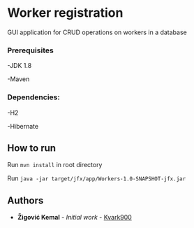 # Worker registration
GUI application for CRUD operations on workers in a database

### Prerequisites

-JDK 1.8

-Maven

### Dependencies:
-H2

-Hibernate


## How to run

Run `mvn install` in root directory

Run `java -jar target/jfx/app/Workers-1.0-SNAPSHOT-jfx.jar`

## Authors

* **Žigović Kemal** - *Initial work* - [Kvark900](https://github.com/Kvark900)



